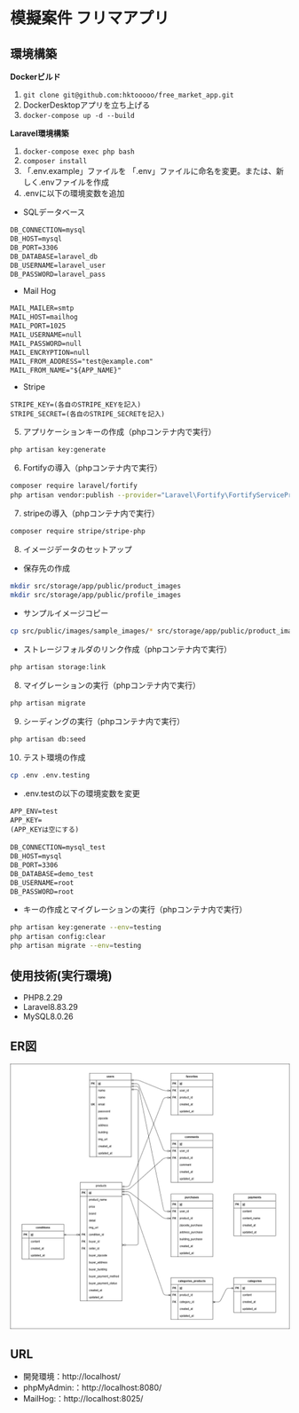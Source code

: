 # 模擬案件 フリマアプリ

## 環境構築
**Dockerビルド**
1. `git clone git@github.com:hktooooo/free_market_app.git`
2.  DockerDesktopアプリを立ち上げる
3. `docker-compose up -d --build`

**Laravel環境構築**
1. `docker-compose exec php bash`
2. `composer install`
3. 「.env.example」ファイルを 「.env」ファイルに命名を変更。または、新しく.envファイルを作成
4. .envに以下の環境変数を追加
- SQLデータベース
``` text
DB_CONNECTION=mysql
DB_HOST=mysql
DB_PORT=3306
DB_DATABASE=laravel_db
DB_USERNAME=laravel_user
DB_PASSWORD=laravel_pass
```


- Mail Hog
``` text
MAIL_MAILER=smtp
MAIL_HOST=mailhog
MAIL_PORT=1025
MAIL_USERNAME=null
MAIL_PASSWORD=null
MAIL_ENCRYPTION=null
MAIL_FROM_ADDRESS="test@example.com"
MAIL_FROM_NAME="${APP_NAME}"
```

- Stripe
``` text
STRIPE_KEY=(各自のSTRIPE_KEYを記入)
STRIPE_SECRET=(各自のSTRIPE_SECRETを記入)
```

5. アプリケーションキーの作成（phpコンテナ内で実行）
``` bash
php artisan key:generate
```

6. Fortifyの導入（phpコンテナ内で実行）
``` bash
composer require laravel/fortify
php artisan vendor:publish --provider="Laravel\Fortify\FortifyServiceProvider"
```

7. stripeの導入（phpコンテナ内で実行）
``` bash
composer require stripe/stripe-php
```

8. イメージデータのセットアップ
- 保存先の作成
``` bash
mkdir src/storage/app/public/product_images
mkdir src/storage/app/public/profile_images
```
- サンプルイメージコピー
``` bash
cp src/public/images/sample_images/* src/storage/app/public/product_images
```
- ストレージフォルダのリンク作成（phpコンテナ内で実行）
``` bash
php artisan storage:link
```

8. マイグレーションの実行（phpコンテナ内で実行）
``` bash
php artisan migrate
```

9. シーディングの実行（phpコンテナ内で実行）
``` bash
php artisan db:seed
```

10. テスト環境の作成
``` bash
cp .env .env.testing
```
- .env.testの以下の環境変数を変更
``` text
APP_ENV=test
APP_KEY= 
(APP_KEYは空にする)

DB_CONNECTION=mysql_test
DB_HOST=mysql
DB_PORT=3306
DB_DATABASE=demo_test
DB_USERNAME=root
DB_PASSWORD=root
```
- キーの作成とマイグレーションの実行（phpコンテナ内で実行）
``` bash
php artisan key:generate --env=testing
php artisan config:clear
php artisan migrate --env=testing
```

## 使用技術(実行環境)
- PHP8.2.29
- Laravel8.83.29
- MySQL8.0.26

## ER図
![alt](erd.png)

## URL
- 開発環境：http://localhost/
- phpMyAdmin:：http://localhost:8080/
- MailHog:：http://localhost:8025/